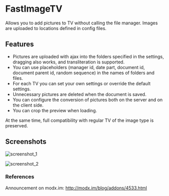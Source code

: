 # FastImageTV

Allows you to add pictures to TV without calling the file manager. 
Images are uploaded to locations defined in config files.

## Features

- Pictures are uploaded with ajax into the folders specified in the settings, dragging also works, and transliteration is supported.
- You can use placeholders (manager id, date part, document id, document parent id, random sequence) in the names of folders and files.
- For each TV you can set your own settings or override the default settings.
- Unnecessary pictures are deleted when the document is saved.
- You can configure the conversion of pictures both on the server and on the client side.
- You can crop the preview when loading.

At the same time, full compatibility with regular TV of the image type is preserved.

## Screenshots

![screenshot_1](https://user-images.githubusercontent.com/10888055/38770768-464b95e6-4018-11e8-9b32-45dc6715eecf.png)

![screenshot_2](https://user-images.githubusercontent.com/10888055/38770769-4a75fe04-4018-11e8-894a-bc77876ed26e.png)

### References

Announcement on modx.im:
http://modx.im/blog/addons/4533.html